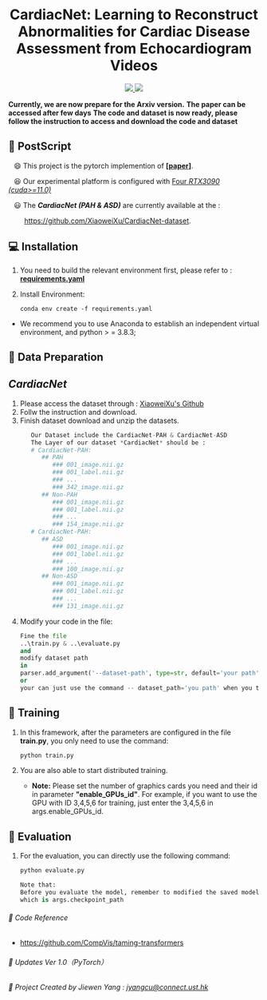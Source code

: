 <div align=center>
<h1> CardiacNet: Learning to Reconstruct Abnormalities for Cardiac Disease Assessment from Echocardiogram Videos </h1>
</div>
<div align=center>

   
<a src="https://img.shields.io/badge/%F0%9F%9A%80-xmed_Lab-ed6c00.svg?style=flat-square" href="https://xmengli.github.io/">
<img src="https://img.shields.io/badge/%F0%9F%9A%80-xmed_Lab-ed6c00.svg?style=flat-square">
</a>

<a src="https://img.shields.io/badge/%F0%9F%9A%80-XiaoweiXu's Github-blue.svg?style=flat-square" href="https://github.com/XiaoweiXu/CardiacUDA-dataset">
<img src="https://img.shields.io/badge/%F0%9F%9A%80-Xiaowei Xu's Github-blue.svg?style=flat-square">
</a>

</div>


**Currently, we are now prepare for the Arxiv version.**
**The paper can be accessed after few days**
**The code and dataset is now ready, please follow the instruction to access and download the code and dataset**

## :hammer: PostScript
&ensp; :smile: This project is the pytorch implemention of **[[paper](https://arxiv.org/abs/2309.11145)]**.

&ensp; :laughing: Our experimental platform is configured with <u>Four *RTX3090 (cuda>=11.0)*</u>

&ensp; :smiley: The ***CardiacNet (PAH & ASD)*** are currently available at the : 

&ensp;&ensp;&ensp;&ensp;   https://github.com/XiaoweiXu/CardiacNet-dataset.


## :computer: Installation

1. You need to build the relevant environment first, please refer to : [**requirements.yaml**](requirements.yaml)

2. Install Environment:
    ```
    conda env create -f requirements.yaml
    ```

+ We recommend you to use Anaconda to establish an independent virtual environment, and python > = 3.8.3; 


## :blue_book: Data Preparation

## *CardiacNet*
 1.  Please access the dataset through : [XiaoweiXu's Github](https://github.com/XiaoweiXu/)
 2.  Follw the instruction and download.
 3.  Finish dataset download and unzip the datasets.
      ```python
         Our Dataset include the CardiacNet-PAH & CardiacNet-ASD
         The Layer of our dataset *CardiacNet* should be :
         # CardiacNet-PAH:
            ## PAH
               ### 001_image.nii.gz
               ### 001_label.nii.gz
               ### ...
               ### 342_image.nii.gz
            ## Non-PAH
               ### 001_image.nii.gz
               ### 001_label.nii.gz
               ### ...
               ### 154_image.nii.gz
         # CardiacNet-PAH:
            ## ASD
               ### 001_image.nii.gz
               ### 001_label.nii.gz
               ### ...
               ### 100_image.nii.gz
            ## Non-ASD
               ### 001_image.nii.gz
               ### 001_label.nii.gz
               ### ...
               ### 131_image.nii.gz
        ```
 4.  Modify your code in the file:
        ```python
        Fine the file
        ..\train.py & ..\evaluate.py
        and 
        modify dataset path 
        in
        parser.add_argument('--dataset-path', type=str, default='your path', help='Path to data.') 
        or
        your can just use the command -- dataset_path='you path' when you train or evalute the model

## :feet: Training

1. In this framework, after the parameters are configured in the file **train.py**, you only need to use the command:

    ```python
    python train.py
2. You are also able to start distributed training. 

   - **Note:** Please set the number of graphics cards you need and their id in parameter **"enable_GPUs_id"**. For example, if you want to use the GPU with ID 3,4,5,6 for training, just enter the 3,4,5,6 in args.enable_GPUs_id.

## :feet: Evaluation

1. For the evaluation, you can directly use the following command:

    ```python
    python evaluate.py
    
    Note that:
    Before you evaluate the model, remember to modified the saved model path in the file evaluate.py, 
    which is args.checkpoint_path


###### :rocket: Code Reference 
  - https://github.com/CompVis/taming-transformers

###### :rocket: Updates Ver 1.0（PyTorch）
###### :rocket: Project Created by Jiewen Yang : jyangcu@connect.ust.hk